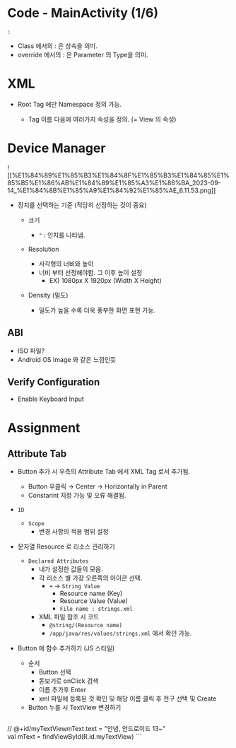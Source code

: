   

# Code - MainActivity (1/6)

  

`:`

- Class 에서의 : 은 상속을 의미.
- override 에서의 : 은 Parameter 의 Type을 의미.

  

# XML

- Root Tag 에만 Namespace 정의 가능.
    
    - Tag 이름 다음에 여러가지 속성을 정의. (= View 의 속성)
    
      
    

# Device Manager

![[%E1%84%89%E1%85%B3%E1%84%8F%E1%85%B3%E1%84%85%E1%85%B5%E1%86%AB%E1%84%89%E1%85%A3%E1%86%BA_2023-09-14_%E1%84%8B%E1%85%A9%E1%84%92%E1%85%AE_6.11.53.png]]

- 장치를 선택하는 기준 (적당히 선정하는 것이 중요)
    - 크기
        - `"` : 인치를 나타냄.
    - Resolution
        - 사각형의 너비와 높이
        - 너비 부터 선정해야함. 그 이후 높이 설정
            - EX) 1080px X 1920px (Width X Height)
    - Density (밀도)
        
        - 밀도가 높을 수록 더욱 풍부한 화면 표현 가능.
        
          
        

## ABI

- ISO 파일?
- Android OS Image 와 같은 느낌인듯

  

## Verify Configuration

- Enable Keyboard Input

  

# Assignment

  

## Attribute Tab

- Button 추가 시 우측의 Attribute Tab 에서 XML Tag 로서 추가됨.
    - Button 우클릭 → Center → Horizontally in Parent
    - Constarint 지정 가능 및 오류 해결됨.
- `ID`
    - `Scope`
        - 변경 사항의 적용 범위 설정
- 문자열 Resource 로 리소스 관리하기
    - `Declared Attributes`
        - 내가 설정한 값들의 모음.
        - 각 리소스 별 가장 오른쪽의 아이콘 선택.
            - `+` → `String Value`
                - Resource name (Key)
                - Resource Value (Value)
                - `File name : strings.xml`
        - XML 파일 참조 시 코드
            - `@string/(Resource name)`
            - `/app/java/res/values/strings.xml` 에서 확인 가능.
- Button 에 함수 추가하기 (JS 스타일)
    - 순서
        - Button 선택
        - 돋보기로 onClick 검색
        - 이름 추가후 Enter
        - xml 파일에 등록된 것 확인 및 해당 이름 클릭 후 전구 선택 및 Create
    - Button 누를 시 TextView 변경하기
        
	```kotlin
// @+id/myTextViewmText.text = "안녕, 안드로이드 13~"	
val mText = findViewById<Textview>(R.id.myTextView)
	```